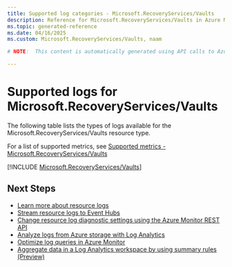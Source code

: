 ```yaml
---
title: Supported log categories - Microsoft.RecoveryServices/Vaults
description: Reference for Microsoft.RecoveryServices/Vaults in Azure Monitor Logs.
ms.topic: generated-reference
ms.date: 04/16/2025
ms.custom: Microsoft.RecoveryServices/Vaults, naam

# NOTE:  This content is automatically generated using API calls to Azure. Any edits made on these files will be overwritten in the next run of the script. 

---
```





# Supported logs for Microsoft.RecoveryServices/Vaults  
The following table lists the types of logs available for the Microsoft.RecoveryServices/Vaults resource type.
  
  
  
For a list of supported metrics, see [Supported metrics - Microsoft.RecoveryServices/Vaults](../supported-metrics/microsoft-recoveryservices-vaults-metrics.md)  
  

  
[!INCLUDE [Microsoft.RecoveryServices/Vaults](~/reusable-content/ce-skilling/azure/includes/azure-monitor/reference/logs/microsoft-recoveryservices-vaults-logs-include.md)]  
  

## Next Steps

* [Learn more about resource logs](/azure/azure-monitor/essentials/platform-logs-overview)
* [Stream resource logs to Event Hubs](/azure/azure-monitor/essentials/resource-logs#send-to-azure-event-hubs)
* [Change resource log diagnostic settings using the Azure Monitor REST API](/rest/api/monitor/diagnosticsettings)
* [Analyze logs from Azure storage with Log Analytics](/azure/azure-monitor/essentials/resource-logs#send-to-log-analytics-workspace)
* [Optimize log queries in Azure Monitor](/azure/azure-monitor/logs/query-optimization)
* [Aggregate data in a Log Analytics workspace by using summary rules (Preview)](/azure/azure-monitor/logs/summary-rules)